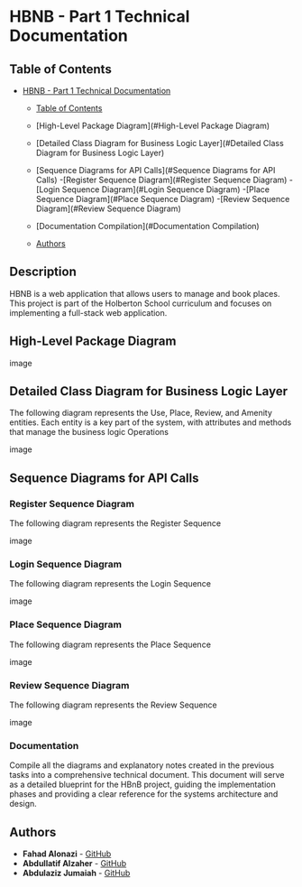 # HBNB - Part 1 Technical Documentation

## Table of Contents
- [HBNB - Part 1 Technical Documentation](#hbnb---part-1)
  - [Table of Contents](#table-of-contents)
  - [High-Level Package Diagram](#High-Level Package Diagram)
  - [Detailed Class Diagram for Business Logic Layer](#Detailed Class Diagram for Business Logic Layer)
  - [Sequence Diagrams for API Calls](#Sequence Diagrams for API Calls)
	-[Register Sequence Diagram](#Register Sequence Diagram)
	-[Login Sequence Diagram](#Login Sequence Diagram)
	-[Place Sequence Diagram](#Place Sequence Diagram)
	-[Review Sequence Diagram](#Review Sequence Diagram)

  - [Documentation Compilation](#Documentation Compilation)
  - [Authors](#authors)

## Description
HBNB is a web application that allows users to manage and book places. This project is part of the Holberton School curriculum and focuses on implementing a full-stack web application.

## High-Level Package Diagram

image

## Detailed Class Diagram for Business Logic Layer
The following diagram represents the Use, Place, Review, and Amenity entities. Each entity is a key part of the system, with attributes and methods that manage the business logic Operations

image


## Sequence Diagrams for API Calls

### Register Sequence Diagram

The following diagram represents the Register Sequence

image

### Login Sequence Diagram

The following diagram represents the Login Sequence

image

### Place Sequence Diagram

The following diagram represents the Place Sequence

image

### Review Sequence Diagram

The following diagram represents the Review Sequence

image

### Documentation
Compile all the diagrams and explanatory notes created in the previous tasks into a comprehensive technical document. This document will serve as a detailed blueprint for the HBnB project, guiding the implementation phases and providing a clear reference for the systems architecture and design.


## Authors
- **Fahad Alonazi** - [GitHub](https://github.com/Froot1)
- **Abdullatif Alzaher** - [GitHub](https://github.com/)
- **Abdulaziz Jumaiah** - [GitHub](https://github.com/)
